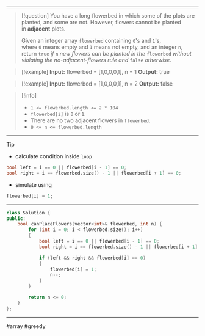 ___

> [!question] 
> You have a long flowerbed in which some of the plots are planted, and some are not. However, flowers cannot be planted in **adjacent** plots.
> 
> Given an integer array `flowerbed` containing `0`'s and `1`'s, where `0` means empty and `1` means not empty, and an integer `n`, return `true` _if_ `n` _new flowers can be planted in the_ `flowerbed` _without violating the no-adjacent-flowers rule and_ `false` _otherwise_. 

> [!example] 
> **Input:** flowerbed = [1,0,0,0,1], n = 1
**Output:** true 

> [!example] 
> **Input:** flowerbed = [1,0,0,0,1], n = 2
**Output:** false 

> [!info] 
> - `1 <= flowerbed.length <= 2 * 104`
> - `flowerbed[i]` is `0` or `1`.
> - There are no two adjacent flowers in `flowerbed`.
> - `0 <= n <= flowerbed.length` 

___

> [!tip] 
>  - calculate condition inside `loop`
>  ```cpp
>  bool left = i == 0 || flowerbed[i - 1] == 0;
>  bool right = i == flowerbed.size() - 1 || flowerbed[i + 1] == 0;
>  ```
>  - simulate using
>  ```cpp
>  flowerbed[i] = 1;
>  ```

___

```cpp
class Solution {
public:
    bool canPlaceFlowers(vector<int>& flowerbed, int n) {
        for (int i = 0; i < flowerbed.size(); i++)
        {
            bool left = i == 0 || flowerbed[i - 1] == 0;
            bool right = i == flowerbed.size() - 1 || flowerbed[i + 1] == 0;

            if (left && right && flowerbed[i] == 0)
            {
                flowerbed[i] = 1;
                n--;
            }
        }

        return n <= 0;
    }
};
```

___

#array #greedy 